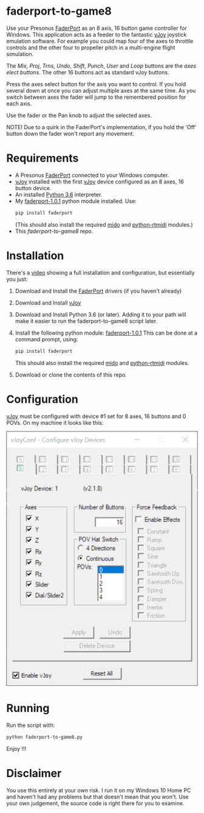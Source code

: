 # faderport-to-game8
Use your Presonus [FaderPort] as an 8 axis, 16 button game controller for
Windows. This application acts as a feeder to the fantastic [vJoy]
joystick emulation software.
For example you could map four of the axes to throttle controls and the
other four to propeller pitch in a multi-engine flight simulation.

The *Mix*, *Proj*, *Trns*, *Undo*, *Shift*, *Punch*, *User* and *Loop*
buttons are the *axes elect buttons*. The other 16 buttons act as standard
vJoy buttons.

Press the axes select button for the axis you want to control.
If you hold several down at once you can adjust multiple axes at the same
time. As you switch between axes the fader will jump to the remembered
position for each axis.

Use the fader or the Pan knob to adjust the selected axes.

NOTE! Due to a quirk in the FaderPort's implementation, if you hold the
'Off' button down the fader won't report any movement.

# Requirements
* A Presonus [FaderPort] connected to your Windows computer.
* [vJoy] installed with the first [vJoy] device configured as an 8 axes,
  16 button device.
* An installed [Python 3.6] interpreter.
* My [faderport-1.0.1] python module installed. Use:
  ```sh
  pip install faderport
  ```
  (This should also install the required [mido] and [python-rtmidi] modules.)
* This *faderport-to-game8* repo.

# Installation
There's a [video](https://youtu.be/0sSXrUWEO40) showing a full installation
and configuration, but essentially you just:
1. Download and Install the [FaderPort] drivers (if you haven't already)
2. Download and Install [vJoy]
3. Download and Install Python 3.6 (or later). Adding it to your path will
   make it easier to run the faderport-to-game8 script later.

4. Install the following python module: [faderport-1.0.1]
   This can be done at a command prompt, using:
   ```sh
   pip install faderport
   ```
   This should also install the required [mido] and [python-rtmidi] modules.
5. Download or clone the contents of this repo.

# Configuration
[vJoy] must be configured with device #1 set for 8 axes, 16 buttons and
0 POVs. On my machine it looks like this:

![Sample vJoy Configuration Image][vJoyConfSampleImg]

# Running
Run the script with:
```sh
python faderport-to-game8.py
```
Enjoy !!!

# Disclaimer
You use this entirely at your own risk.
I run it on my Windows 10 Home PC and haven't had any problems
but that doesn't mean that you won't.
Use your own judgement, the source code is right there for you to examine.

[FaderPort]: https://www.presonus.com/products/faderport
[vJoy]: http://vjoystick.sourceforge.net/site/
[Python 3.6]: https://www.python.org/
[faderport-1.0.1]: https://pypi.org/project/faderport/
[mido]: https://pypi.org/project/mido/
[python-rtmidi]: https://pypi.org/project/python-rtmidi/
[vJoyConfSampleImg]: vJoy-Configuration.png
